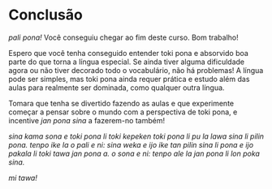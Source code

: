 # Conclusão

_pali pona!_ Você conseguiu chegar ao fim deste curso. Bom trabalho!

Espero que você tenha conseguido entender toki pona e absorvido boa parte do que torna a língua especial. Se ainda tiver alguma dificuldade agora ou não tiver decorado todo o vocabulário, não há problemas! A língua pode ser simples, mas toki pona ainda requer prática e estudo além das aulas para realmente ser dominada, como qualquer outra língua.

Tomara que tenha se divertido fazendo as aulas e que experimente começar a pensar sobre o mundo com a perspectiva de toki pona, e incentive _jan pona sina_ a fazerem-no também!

_sina kama sona e toki pona li toki kepeken toki pona li pu la lawa sina li pilin pona. tenpo ike la o pali e ni: sina weka e ijo ike tan pilin sina li pona e ijo pakala li toki tawa jan pona a. o sona e ni: tenpo ale la jan pona li lon poka sina._

_mi tawa!_
